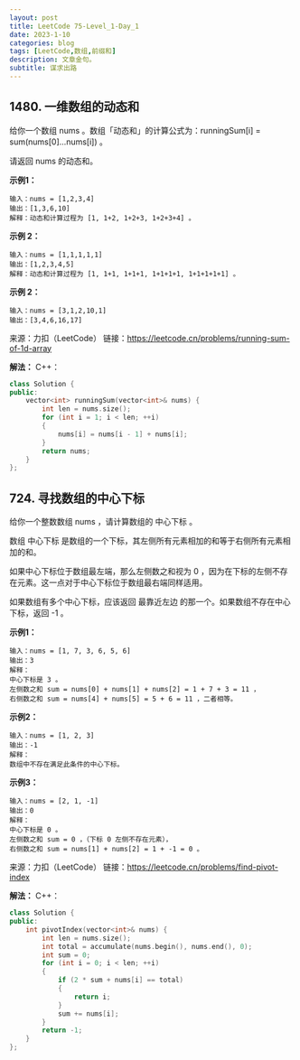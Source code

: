 ```yaml
---
layout: post
title: LeetCode 75-Level_1-Day_1
date: 2023-1-10
categories: blog
tags: [LeetCode,数组,前缀和]
description: 文章金句。
subtitle: 谋求出路
---
```


## 1480. 一维数组的动态和
给你一个数组 nums 。数组「动态和」的计算公式为：runningSum[i] = sum(nums[0]…nums[i]) 。

请返回 nums 的动态和。

**示例1：**
```
输入：nums = [1,2,3,4]
输出：[1,3,6,10]
解释：动态和计算过程为 [1, 1+2, 1+2+3, 1+2+3+4] 。
```
**示例 2：**
```
输入：nums = [1,1,1,1,1]
输出：[1,2,3,4,5]
解释：动态和计算过程为 [1, 1+1, 1+1+1, 1+1+1+1, 1+1+1+1+1] 。
```
**示例 2：**
```
输入：nums = [3,1,2,10,1]
输出：[3,4,6,16,17]
```
来源：力扣（LeetCode）
链接：https://leetcode.cn/problems/running-sum-of-1d-array

**解法：**
C++：
```cpp
class Solution {
public:
    vector<int> runningSum(vector<int>& nums) {
        int len = nums.size();
        for (int i = 1; i < len; ++i)
        {
            nums[i] = nums[i - 1] + nums[i];
        }
        return nums;
    }
};
```


## 724. 寻找数组的中心下标
给你一个整数数组 nums ，请计算数组的 中心下标 。

数组 中心下标 是数组的一个下标，其左侧所有元素相加的和等于右侧所有元素相加的和。

如果中心下标位于数组最左端，那么左侧数之和视为 0 ，因为在下标的左侧不存在元素。这一点对于中心下标位于数组最右端同样适用。

如果数组有多个中心下标，应该返回 最靠近左边 的那一个。如果数组不存在中心下标，返回 -1 。

**示例1：**
```
输入：nums = [1, 7, 3, 6, 5, 6]
输出：3
解释：
中心下标是 3 。
左侧数之和 sum = nums[0] + nums[1] + nums[2] = 1 + 7 + 3 = 11 ，
右侧数之和 sum = nums[4] + nums[5] = 5 + 6 = 11 ，二者相等。
```
**示例2：**
```
输入：nums = [1, 2, 3]
输出：-1
解释：
数组中不存在满足此条件的中心下标。
```
**示例3：**
```
输入：nums = [2, 1, -1]
输出：0
解释：
中心下标是 0 。
左侧数之和 sum = 0 ，（下标 0 左侧不存在元素），
右侧数之和 sum = nums[1] + nums[2] = 1 + -1 = 0 。
```
来源：力扣（LeetCode）
链接：https://leetcode.cn/problems/find-pivot-index

**解法：**
C++：
```cpp
class Solution {
public:
    int pivotIndex(vector<int>& nums) {
        int len = nums.size();
        int total = accumulate(nums.begin(), nums.end(), 0);
        int sum = 0;
        for (int i = 0; i < len; ++i)
        {
            if (2 * sum + nums[i] == total)
            {
                return i;
            }
            sum += nums[i];
        }
        return -1;
    }
};
```
